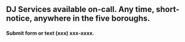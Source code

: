 ## DJ Services available on-call. Any time, short-notice, anywhere in the five boroughs.
#### Submit form or text (xxx) xxx-xxxx.
